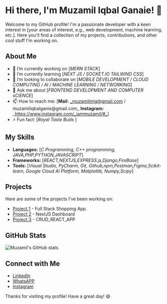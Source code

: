 # Hi there, I'm Muzamil Iqbal Ganaie! 👋

Welcome to my GitHub profile! I'm a passionate developer with a keen interest in [your areas of interest, e.g., web development, machine learning, etc.]. Here you'll find a collection of my projects, contributions, and other cool stuff I'm working on.

## About Me

- 🔭 I’m currently working on [_MERN STACK_]
- 🌱 I’m currently learning [_NEXT JS / SOCKET.IO TAILWIND CSS_]
- 👯 I’m looking to collaborate on [_MOBILE DEVELOPMENT / CLOUD COMPUTING / AI / MACHINE LEARNING / NETWORKING_]
- 💬 Ask me about [_FRONTEND DEVELOPMENT  AND COMPUTER sCIENCE_]
- 📫 How to reach me: [**Mail:** _muzamilmig@gmail.com / muzamiliqbalganie@gmail.com_ **Instagram:** _https://www.instagram.com/_iammuzamil/#_]
- ⚡ Fun fact: [_Royal Taste Buds_ ]

## My Skills

- **Languages:** [_C Programming, C++ programming, JAVA,PHP,PYTHON,JAVASCRIPT_]
- **Frameworks:** [_REACT,NEXTJS,EXPRESS.js,Django,FireBase_]
- **Tools:** [_Visual Studio, PyCharm, Git, Github,npm,Postman,Figma,Scikit-learn, Google Cloud AI Platform, Matplotlib, Numpy,Scipy_]

## Projects

Here are some of the projects I've been working on:

- [Project 1]([https://github.com/muzamiliqbalganaie/React-myshopping-app.git) - Full Stack Shopping App.
- [Project 2](https://github.com/muzamiliqbalganaie/NextJs-Dasdboard.git) - NextJS Dashboard
- [Project 3](https://github.com/muzamiliqbalganaie/Crud_React_App.git) - CRUD_REACT_APP

## GitHub Stats

![Muzamil's GitHub stats](https://github-readme-stats.vercel.app/api?username=muzamiliqbalganaie&show_icons=true&theme=radical)

## Connect with Me

- [LinkedIn](www.linkedin.com/in/muzamiliqbal-ganaie-017223268)
- [WhatsAPP](+919682121112)
- [Instagram](https://www.instagram.com/_iammuzamil/#)

Thanks for visiting my profile! Have a great day! 😄
